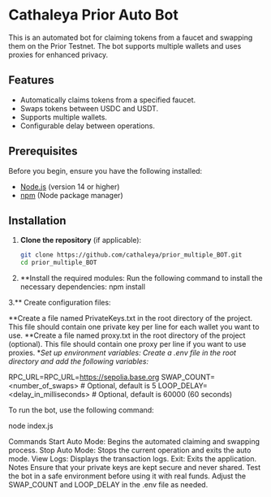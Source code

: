 # Cathaleya Prior Auto Bot

This is an automated bot for claiming tokens from a faucet and swapping them on the Prior Testnet. The bot supports multiple wallets and uses proxies for enhanced privacy.

## Features

- Automatically claims tokens from a specified faucet.
- Swaps tokens between USDC and USDT.
- Supports multiple wallets.
- Configurable delay between operations.

## Prerequisites

Before you begin, ensure you have the following installed:

- [Node.js](https://nodejs.org/) (version 14 or higher)
- [npm](https://www.npmjs.com/) (Node package manager)

## Installation

1. **Clone the repository** (if applicable):
   ```bash
   git clone https://github.com/cathaleya/prior_multiple_BOT.git
   cd prior_multiple_BOT
2. **Install the required modules: Run the following command to install the necessary dependencies:
   npm install

3.** Create configuration files:

**Create a file named PrivateKeys.txt in the root directory of the project. This file should contain one private key per line for each wallet you want to use.
**Create a file named proxy.txt in the root directory of the project (optional). This file should contain one proxy per line if you want to use proxies.
**Set up environment variables: Create a .env file in the root directory and add the following variables:*

RPC_URL=RPC_URL=https://sepolia.base.org
SWAP_COUNT=<number_of_swaps>  # Optional, default is 5
LOOP_DELAY=<delay_in_milliseconds>  # Optional, default is 60000 (60 seconds)

To run the bot, use the following command:

node index.js

Commands
Start Auto Mode: Begins the automated claiming and swapping process.
Stop Auto Mode: Stops the current operation and exits the auto mode.
View Logs: Displays the transaction logs.
Exit: Exits the application.
Notes
Ensure that your private keys are kept secure and never shared.
Test the bot in a safe environment before using it with real funds.
Adjust the SWAP_COUNT and LOOP_DELAY in the .env file as needed.
